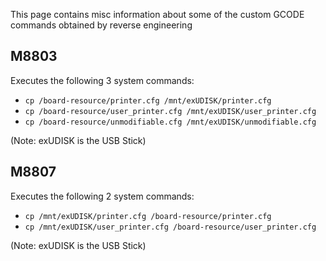 This page contains misc information about some of the custom GCODE commands obtained by reverse engineering

## M8803

Executes the following 3 system commands:

- `cp /board-resource/printer.cfg /mnt/exUDISK/printer.cfg`
- `cp /board-resource/user_printer.cfg /mnt/exUDISK/user_printer.cfg`
- `cp /board-resource/unmodifiable.cfg /mnt/exUDISK/unmodifiable.cfg`

(Note: exUDISK is the USB Stick)

## M8807

Executes the following 2 system commands:

- `cp /mnt/exUDISK/printer.cfg /board-resource/printer.cfg`
- `cp /mnt/exUDISK/user_printer.cfg /board-resource/user_printer.cfg`

(Note: exUDISK is the USB Stick)
